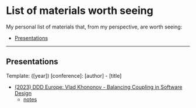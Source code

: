 # List of materials worth seeing

My personal list of materials that, from my perspective, are worth seeing:

- [Presentations](#presentations)

---

## Presentations

Template: ([year]) [conference]: [author] - [title]

- [(2023) DDD Europe: Vlad Khononov - Balancing Coupling in Software Design](https://www.youtube.com/watch?v=KTy4rqgPOjg&list=WL)
    - [notes](presentations/2023-ddd-europe-vlad-khononov-balancing-coupling-in-software-design.md)
